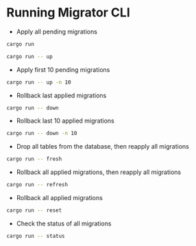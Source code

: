 # Running Migrator CLI

- Apply all pending migrations
```sh
cargo run
```

```sh
cargo run -- up
```

- Apply first 10 pending migrations

```sh
cargo run -- up -n 10
```
- Rollback last applied migrations
```sh
cargo run -- down
```
- Rollback last 10 applied migrations
```sh
cargo run -- down -n 10
```
- Drop all tables from the database, then reapply all migrations
```sh
cargo run -- fresh
```
- Rollback all applied migrations, then reapply all migrations
```sh
cargo run -- refresh
```
- Rollback all applied migrations
```sh
cargo run -- reset
```
- Check the status of all migrations
```sh
cargo run -- status
```
